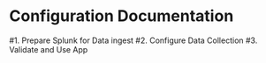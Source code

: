# Configuration Documentation

#1. Prepare Splunk for Data ingest
#2. Configure Data Collection
#3. Validate and Use App
